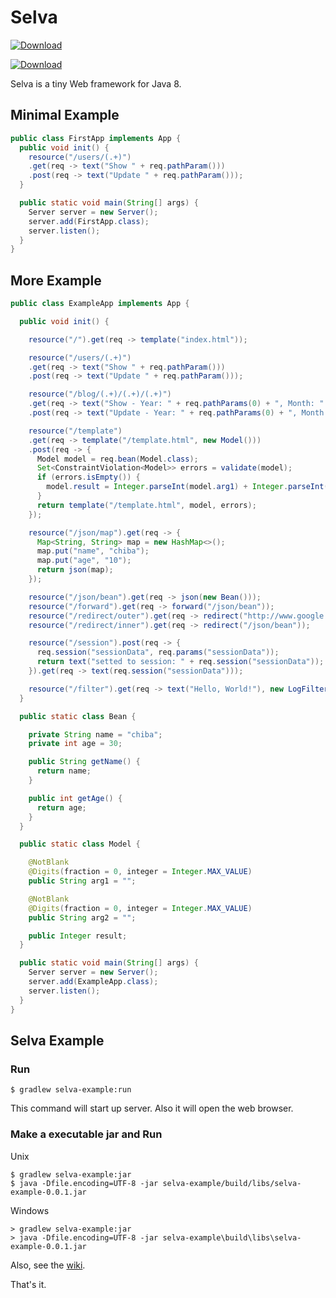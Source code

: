
# Selva

[ ![Download](https://api.bintray.com/packages/chibat/maven/selva-core/images/download.svg) ](https://bintray.com/chibat/maven/selva-core/_latestVersion)

[ ![Download](https://api.bintray.com/packages/chibat/maven/selva-jetty/images/download.svg) ](https://bintray.com/chibat/maven/selva-jetty/_latestVersion)

Selva is a tiny Web framework for Java 8.

## Minimal Example 

```java
public class FirstApp implements App {
  public void init() {
    resource("/users/(.+)")
    .get(req -> text("Show " + req.pathParam()))
    .post(req -> text("Update " + req.pathParam()));
  }

  public static void main(String[] args) {
    Server server = new Server();
    server.add(FirstApp.class);
    server.listen();
  }
}
```

## More Example

```java
public class ExampleApp implements App {

  public void init() {

    resource("/").get(req -> template("index.html"));

    resource("/users/(.+)")
    .get(req -> text("Show " + req.pathParam()))
    .post(req -> text("Update " + req.pathParam()));

    resource("/blog/(.+)/(.+)/(.+)")
    .get(req -> text("Show - Year: " + req.pathParams(0) + ", Month: " + req.pathParams(1) + ", Day: " + req.pathParams(2)))
    .post(req -> text("Update - Year: " + req.pathParams(0) + ", Month: " + req.pathParams(1) + ", Day: " + req.pathParams(2)));

    resource("/template")
    .get(req -> template("/template.html", new Model()))
    .post(req -> {
      Model model = req.bean(Model.class);
      Set<ConstraintViolation<Model>> errors = validate(model);
      if (errors.isEmpty()) {
        model.result = Integer.parseInt(model.arg1) + Integer.parseInt(model.arg2);
      }
      return template("/template.html", model, errors);
    });

    resource("/json/map").get(req -> {
      Map<String, String> map = new HashMap<>();
      map.put("name", "chiba");
      map.put("age", "10");
      return json(map);
    });

    resource("/json/bean").get(req -> json(new Bean()));
    resource("/forward").get(req -> forward("/json/bean"));
    resource("/redirect/outer").get(req -> redirect("http://www.google.com"));
    resource("/redirect/inner").get(req -> redirect("/json/bean"));

    resource("/session").post(req -> {
      req.session("sessionData", req.params("sessionData"));
      return text("setted to session: " + req.session("sessionData"));
    }).get(req -> text(req.session("sessionData")));

    resource("/filter").get(req -> text("Hello, World!"), new LogFilter());
  }

  public static class Bean {

    private String name = "chiba";
    private int age = 30;

    public String getName() {
      return name;
    }

    public int getAge() {
      return age;
    }
  }

  public static class Model {

    @NotBlank
    @Digits(fraction = 0, integer = Integer.MAX_VALUE)
    public String arg1 = "";

    @NotBlank
    @Digits(fraction = 0, integer = Integer.MAX_VALUE)
    public String arg2 = "";

    public Integer result;
  }

  public static void main(String[] args) {
    Server server = new Server();
    server.add(ExampleApp.class);
    server.listen();
  }
}
```

## Selva Example

### Run

```
$ gradlew selva-example:run
```

This command will start up server.
Also it will open the web browser.

### Make a executable jar and Run

Unix
```
$ gradlew selva-example:jar
$ java -Dfile.encoding=UTF-8 -jar selva-example/build/libs/selva-example-0.0.1.jar
```
Windows
```
> gradlew selva-example:jar
> java -Dfile.encoding=UTF-8 -jar selva-example\build\libs\selva-example-0.0.1.jar
```

Also, see the [wiki](https://github.com/chibat/selva/wiki).

That's it.

